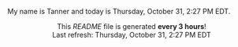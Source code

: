My name is Tanner and today is Thursday, October 31, 2:27 PM EDT.

<p align="center">This <i>README</i> file is generated <b>every 3 hours</b>!</br>Last refresh: Thursday, October 31, 2:27 PM EDT<br /></p>
